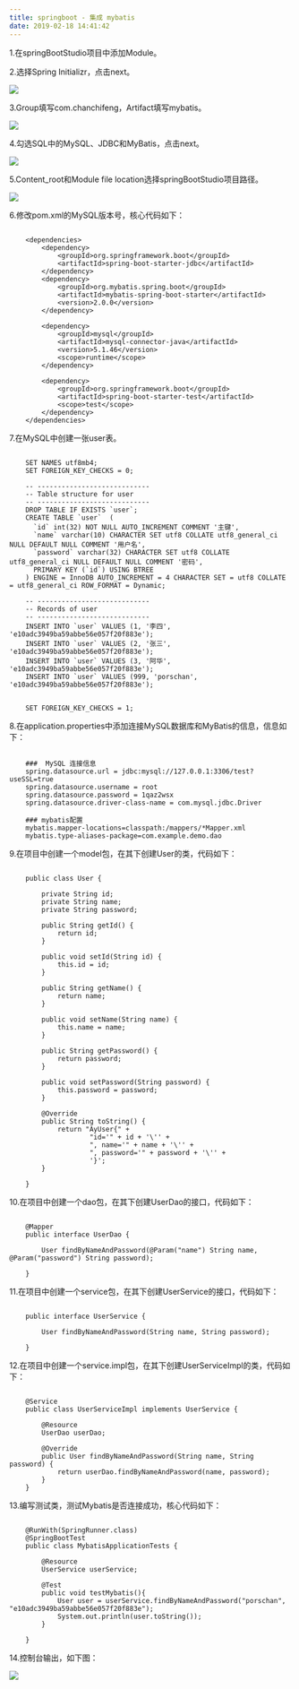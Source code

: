 ```yaml
---
title: springboot - 集成 mybatis
date: 2019-02-18 14:41:42
---
```


1.在springBootStudio项目中添加Module。

2.选择Spring Initializr，点击next。

![](springboot-mybatis/1.png)

3.Group填写com.chanchifeng，Artifact填写mybatis。

![](springboot-mybatis/2.png)

4.勾选SQL中的MySQL、JDBC和MyBatis，点击next。

![](springboot-mybatis/3.png)

5.Content_root和Module file location选择springBootStudio项目路径。

![](springboot-mybatis/4.png)

6.修改pom.xml的MySQL版本号，核心代码如下：

```

	<dependencies>
	    <dependency>
	        <groupId>org.springframework.boot</groupId>
	        <artifactId>spring-boot-starter-jdbc</artifactId>
	    </dependency>
	    <dependency>
	        <groupId>org.mybatis.spring.boot</groupId>
	        <artifactId>mybatis-spring-boot-starter</artifactId>
	        <version>2.0.0</version>
	    </dependency>
	
	    <dependency>
	        <groupId>mysql</groupId>
	        <artifactId>mysql-connector-java</artifactId>
	        <version>5.1.46</version>
	        <scope>runtime</scope>
	    </dependency>
	
	    <dependency>
	        <groupId>org.springframework.boot</groupId>
	        <artifactId>spring-boot-starter-test</artifactId>
	        <scope>test</scope>
	    </dependency>
	</dependencies>

```

7.在MySQL中创建一张user表。

```

	SET NAMES utf8mb4;
	SET FOREIGN_KEY_CHECKS = 0;
	
	-- ----------------------------
	-- Table structure for user
	-- ----------------------------
	DROP TABLE IF EXISTS `user`;
	CREATE TABLE `user`  (
	  `id` int(32) NOT NULL AUTO_INCREMENT COMMENT '主键',
	  `name` varchar(10) CHARACTER SET utf8 COLLATE utf8_general_ci NULL DEFAULT NULL COMMENT '用户名',
	  `password` varchar(32) CHARACTER SET utf8 COLLATE utf8_general_ci NULL DEFAULT NULL COMMENT '密码',
	  PRIMARY KEY (`id`) USING BTREE
	) ENGINE = InnoDB AUTO_INCREMENT = 4 CHARACTER SET = utf8 COLLATE = utf8_general_ci ROW_FORMAT = Dynamic;
	
	-- ----------------------------
	-- Records of user
	-- ----------------------------
	INSERT INTO `user` VALUES (1, '李四', 'e10adc3949ba59abbe56e057f20f883e');
	INSERT INTO `user` VALUES (2, '张三', 'e10adc3949ba59abbe56e057f20f883e');
	INSERT INTO `user` VALUES (3, '阿华', 'e10adc3949ba59abbe56e057f20f883e');
	INSERT INTO `user` VALUES (999, 'porschan', 'e10adc3949ba59abbe56e057f20f883e');
	
	
	SET FOREIGN_KEY_CHECKS = 1;

```

8.在application.properties中添加连接MySQL数据库和MyBatis的信息，信息如下：

```

	###  MySQL 连接信息
	spring.datasource.url = jdbc:mysql://127.0.0.1:3306/test?useSSL=true
	spring.datasource.username = root
	spring.datasource.password = 1qaz2wsx
	spring.datasource.driver-class-name = com.mysql.jdbc.Driver
	
	### mybatis配置
	mybatis.mapper-locations=classpath:/mappers/*Mapper.xml
	mybatis.type-aliases-package=com.example.demo.dao

```

9.在项目中创建一个model包，在其下创建User的类，代码如下：

```

	public class User {
	
	    private String id;
	    private String name;
	    private String password;
	
	    public String getId() {
	        return id;
	    }
	
	    public void setId(String id) {
	        this.id = id;
	    }
	
	    public String getName() {
	        return name;
	    }
	
	    public void setName(String name) {
	        this.name = name;
	    }
	
	    public String getPassword() {
	        return password;
	    }
	
	    public void setPassword(String password) {
	        this.password = password;
	    }
	
	    @Override
	    public String toString() {
	        return "AyUser{" +
	                "id='" + id + '\'' +
	                ", name='" + name + '\'' +
	                ", password='" + password + '\'' +
	                '}';
	    }
	
	}

```

10.在项目中创建一个dao包，在其下创建UserDao的接口，代码如下：

```

	@Mapper
	public interface UserDao {
	
	    User findByNameAndPassword(@Param("name") String name, @Param("password") String password);
	
	}

```

11.在项目中创建一个service包，在其下创建UserService的接口，代码如下：

```

	public interface UserService {
	
	    User findByNameAndPassword(String name, String password);
	
	}

```

12.在项目中创建一个service.impl包，在其下创建UserServiceImpl的类，代码如下：

```

	@Service
	public class UserServiceImpl implements UserService {
	
	    @Resource
	    UserDao userDao;
	
	    @Override
	    public User findByNameAndPassword(String name, String password) {
	        return userDao.findByNameAndPassword(name, password);
	    }
	}

```

13.编写测试类，测试Mybatis是否连接成功，核心代码如下：

```

	@RunWith(SpringRunner.class)
	@SpringBootTest
	public class MybatisApplicationTests {
	
	    @Resource
	    UserService userService;
	
	    @Test
	    public void testMybatis(){
	        User user = userService.findByNameAndPassword("porschan", "e10adc3949ba59abbe56e057f20f883e");
	        System.out.println(user.toString());
	    }
	
	}

```

14.控制台输出，如下图：

![](springboot-mybatis/5.png)

